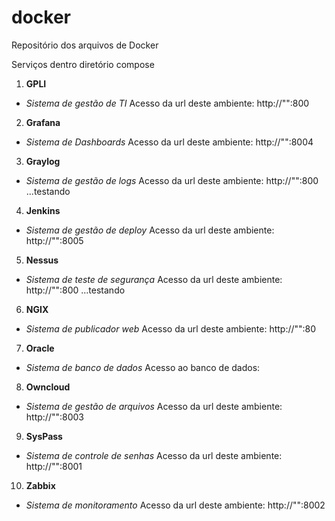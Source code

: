 # docker
Repositório dos arquivos de Docker

Serviços dentro diretório compose

1. **GPLI**
 - *Sistema de gestão de TI*
    Acesso da url deste ambiente: http://"":800

2. **Grafana**
 - *Sistema de Dashboards*
    Acesso da url deste ambiente: http://"":8004

3. **Graylog**
 - *Sistema de gestão de logs*
    Acesso da url deste ambiente: http://"":800 ...testando

4. **Jenkins**
 - *Sistema de gestão de deploy*
    Acesso da url deste ambiente: http://"":8005

5. **Nessus**
 - *Sistema de teste de segurança*
    Acesso da url deste ambiente: http://"":800 ...testando

6. **NGIX**
 - *Sistema de publicador web*
    Acesso da url deste ambiente: http://"":80

7. **Oracle**
 - *Sistema de banco de dados*
    Acesso ao banco de dados:

8. **Owncloud**
 - *Sistema de gestão de arquivos*
    Acesso da url deste ambiente: http://"":8003

9. **SysPass**
 - *Sistema de controle de senhas*
    Acesso da url deste ambiente: http://"":8001

10. **Zabbix**
 - *Sistema de monitoramento*
    Acesso da url deste ambiente: http://"":8002